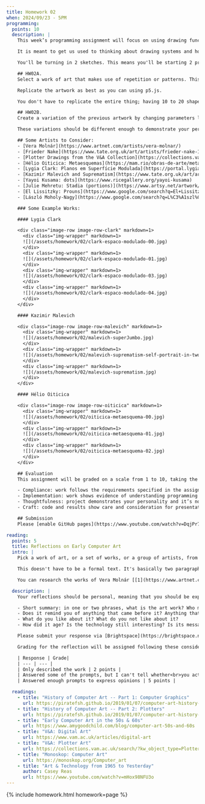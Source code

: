 ```yaml
---
title: Homework 02
when: 2024/09/23 - 5PM
programming:
  points: 10
  description: |
    This week’s programming assignment will focus on using drawing functions to get us more familiar with the p5.js coordinate system, color system, shape functions, color functions and overall structure and flow of a [p5.js](http://p5js.org) sketch.

    It is meant to get us used to thinking about drawing systems and how to translate concepts into code.

    You'll be turning in 2 sketches. This means you'll be starting 2 projects from the GitHub template. Name them HW02A and HW02B.

    ## HW02A.
    Select a work of art that makes use of repetition or patterns. This can be something from the early days of computer art, or even something analog from a modernist movement.

    Replicate the artwork as best as you can using p5.js.

    You don't have to replicate the entire thing; having 10 to 20 shapes is good enough.

    ## HW02B.
    Create a variation of the previous artwork by changing parameters like colors, sizes, shapes, composition, etc.

    These variations should be different enough to demonstrate your personal touch, personality and sensibility. They can be very different ! Explore the possibility of generating very different results from very similar code.

    ## Some Artists to Consider:
    - [Vera Molnár](https://www.artnet.com/artists/vera-molnar/)
    - [Frieder Nake](https://www.tate.org.uk/art/artists/frieder-nake-17874)
    - [Plotter Drawings from the V&A Collection](https://collections.vam.ac.uk/search/?kw_object_type=Plotter+drawing&year_made_to=1980)
    - [Hélio Oiticica: Metaesquemas](https://mam.rio/obras-de-arte/metaesquemas-1956-1958/)
    - [Lygia Clark: Planos em Superfície Modulada](https://portal.lygiaclark.org.br/obras/55675/plano-em-superficie)
    - [Kazimir Malevich and Suprematism](https://www.tate.org.uk/art/art-terms/s/suprematism)
    - [Yayoi Kusama: dots](https://www.ricegallery.org/yayoi-kusama)
    - [Julie Mehretu: Stadia (portions)](https://www.artsy.net/artwork/julie-mehretu-stadia-ii)
    - [El Lissitzky: Prouns](https://www.google.com/search?q=El+Lissitzky+Prouns&udm=2)
    - [László Moholy-Nagy](https://www.google.com/search?q=L%C3%A1szl%C3%B3+Moholy-Nagy+telephone+picture&udm=2)

    ### Some Example Works:

    #### Lygia Clark

    <div class="image-row image-row-clark" markdown=1>
      <div class="img-wrapper" markdown=1>
      ![](/assets/homework/02/clark-espaco-modulado-00.jpg)
      </div>
      <div class="img-wrapper" markdown=1>
      ![](/assets/homework/02/clark-espaco-modulado-01.jpg)
      </div>
      <div class="img-wrapper" markdown=1>
      ![](/assets/homework/02/clark-espaco-modulado-03.jpg)
      </div>
      <div class="img-wrapper" markdown=1>
      ![](/assets/homework/02/clark-espaco-modulado-04.jpg)
      </div>
    </div>

    #### Kazimir Malevich

    <div class="image-row image-row-malevich" markdown=1>
      <div class="img-wrapper" markdown=1>
      ![](/assets/homework/02/malevich-superJumbo.jpg)
      </div>
      <div class="img-wrapper" markdown=1>
      ![](/assets/homework/02/malevich-suprematism-self-portrait-in-two-dimensions.jpg)
      </div>
      <div class="img-wrapper" markdown=1>
      ![](/assets/homework/02/malevich-suprematism.jpg)
      </div>
    </div>

    #### Hélio Oiticica

    <div class="image-row image-row-oiticica" markdown=1>
      <div class="img-wrapper" markdown=1>
      ![](/assets/homework/02/oiticica-metaesquema-00.jpg)
      </div>
      <div class="img-wrapper" markdown=1>
      ![](/assets/homework/02/oiticica-metaesquema-01.jpg)
      </div>
      <div class="img-wrapper" markdown=1>
      ![](/assets/homework/02/oiticica-metaesquema-02.jpg)
      </div>
    </div>

    ## Evaluation
    This assignment will be graded on a scale from 1 to 10, taking the following criteria into account:

    - Compliance: work follows the requirements specified in the assignment description.
    - Implementation: work shows evidence of understanding programming concepts and you are fully using them to express your ideas.
    - Thoughtfulness: project demonstrates your personality and it’s not a straightforward re-implementation of someone else’s idea.
    - Craft: code and results show care and consideration for presentation and professionalism, and work doesn’t look like it was rushed.

    ## Submission
    Please [enable GitHub pages](https://www.youtube.com/watch?v=DqjPr7auwdY) on your GitHub repos and use [Brightspace](https://brightspace.nyu.edu/d2l/home/407563) to submit GitHub links to both of your repositories.

reading:
  points: 5
  title: Reflections on Early Computer Art
  intro: |
    Pick a work of art, or a set of works, or a group of artists, from the early years of computer art, read about them and then write a 200-word reflection on what you learned.

    This doesn't have to be a formal text. It's basically two paragraphs worth of opinions.

    You can research the works of Vera Molnár [[1](https://www.artnet.com/artists/vera-molnar/), [2](https://en.wikipedia.org/wiki/Vera_Moln%C3%A1r)] and Frieder Nake [[1](https://www.tate.org.uk/art/artists/frieder-nake-17874), [2](https://en.wikipedia.org/wiki/Frieder_Nake)] from the Programming assignment; or, look into these links to get started:

  description: |
    Your reflections should be personal, meaning that you should be expressing your views and opinions about the work(s) and not just describing them. You can use the following rubric to guide your reflection:

    - Short summary: in one or two phrases, what is the art work? Who made it? When?
    - Does it remind you of anything that came before it? Anything that came after?
    - What do you like about it? What do you not like about it?
    - How did it age? Is the technology still interesting? Is its message still interesting?

    Please submit your response via [Brightspace](https://brightspace.nyu.edu/d2l/home/407563).

    Grading for the reflection will be assigned following these considerations:

    | Response | Grade|
    | --- | --- |
    | Only described the work | 2 points |
    | Answered some of the prompts, but I can't tell whether<br>you actually read about the work or what you thought | 3 points |
    | Answered enough prompts to express opinions | 5 points |

  readings:
    - title: "History of Computer Art -- Part 1: Computer Graphics"
      url: https://piratefsh.github.io/2019/01/07/computer-art-history-part-1.html
    - title: "History of Computer Art -- Part 2: Plotters"
      url: https://piratefsh.github.io/2019/01/07/computer-art-history-part-2.html
    - title: "Early Computer Art in the 50s & 60s"
      url: https://www.amygoodchild.com/blog/computer-art-50s-and-60s
    - title: "V&A: Digital Art"
      url: https://www.vam.ac.uk/articles/digital-art
    - title: "V&A: Plotter Art"
      url: https://collections.vam.ac.uk/search/?kw_object_type=Plotter+drawing&year_made_to=1980
    - title: "Monoskop: Computer Art"
      url: https://monoskop.org/Computer_art
    - title: "Art & Technology from 1965 to Yesterday"
      author: Casey Reas
      url: https://www.youtube.com/watch?v=mHox98NFU3o
---
```

{% include homework.html homework=page %}

<script src="{{ site.baseurl }}/assets/simplelightbox/simple-lightbox.min.js"></script>
<script src="{{ site.baseurl }}/js/lightbox.js"></script>
